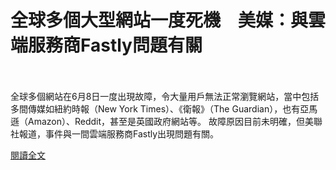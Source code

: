 # 全球多個大型網站一度死機　美媒：與雲端服務商Fastly問題有關

<!--more-->
<!--382-->
<br><br/>
全球多個網站在6月8日一度出現故障，令大量用戶無法正常瀏覽網站，當中包括多間傳媒如紐約時報（New York Times）、《衛報》（The Guardian），也有亞馬遜（Amazon）、Reddit，甚至是英國政府網站等。
故障原因目前未明確，但美聯社報道，事件與一間雲端服務商Fastly出現問題有關。

[閱讀全文](https://www.hk01.com/%E5%8D%B3%E6%99%82%E5%9C%8B%E9%9A%9B/635632/%E5%85%A8%E7%90%83%E5%A4%9A%E5%80%8B%E5%A4%A7%E5%9E%8B%E7%B6%B2%E7%AB%99%E4%B8%80%E5%BA%A6%E6%AD%BB%E6%A9%9F-%E7%BE%8E%E5%AA%92-%E8%88%87%E9%9B%B2%E7%AB%AF%E6%9C%8D%E5%8B%99%E5%95%86fastly%E5%95%8F%E9%A1%8C%E6%9C%89%E9%97%9C)


